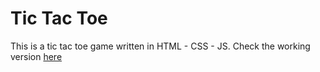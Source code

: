 # Tic Tac Toe

This is a tic tac toe game written in HTML - CSS - JS.
Check the working version [here](https://charbelsako.github.io/tictactoe)
